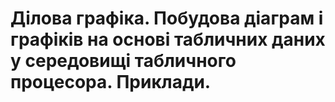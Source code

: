 # Ділова графіка. Побудова діаграм і графіків на основі табличних даних у середовищі табличного процесора. Приклади.
